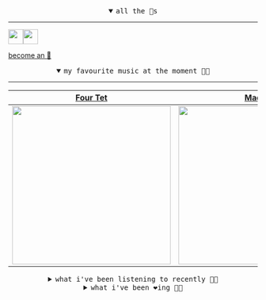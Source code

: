 <details open>

<summary align="center"><samp>all the 🥚s</samp></summary>
<hr />

<a href="https://github.com/pvinis"><img src="https://avatars.githubusercontent.com/u/100233?s=90&v=4" width="30" height="30" /><a href="https://github.com/maxPugh"><img src="https://avatars.githubusercontent.com/u/46350013?s=90&u=52a601eaa2d272b35477d096fe782ebf0a8a1f68&v=4" width="30" height="30" />

<samp><a href="https://github.com/bitttttten/bitttttten/stargazers">become an 🥚</a></samp>

</details>

<details open>

<summary align="center"><samp>my favourite music at the moment 🎵🎶</samp></summary>
<hr />

<!-- toc -->

| [Four Tet](https://open.spotify.com/artist/7Eu1txygG6nJttLHbZdQOh)                                                                                               | [Madlib](https://open.spotify.com/artist/5LhTec3c7dcqBvpLRWbMcf)                                                                                                 | [Madvillain](https://open.spotify.com/artist/2aoFQUeHD1U7pL098lRsDU)                                                                                             | [mewithoutYou](https://open.spotify.com/artist/3D4qYDvoPn5cQxtBm4oseo)                                                                                           |
| ---------------------------------------------------------------------------------------------------------------------------------------------------------------- | ---------------------------------------------------------------------------------------------------------------------------------------------------------------- | ---------------------------------------------------------------------------------------------------------------------------------------------------------------- | ---------------------------------------------------------------------------------------------------------------------------------------------------------------- |
| [<img src="https://i.scdn.co/image/ab6761610000e5eb84e29d09b4917bec2700a0d7" width="320" height="auto">](https://open.spotify.com/artist/7Eu1txygG6nJttLHbZdQOh) | [<img src="https://i.scdn.co/image/ab6761610000e5ebdb860c843b90fdea28f670d6" width="320" height="auto">](https://open.spotify.com/artist/5LhTec3c7dcqBvpLRWbMcf) | [<img src="https://i.scdn.co/image/9d7ed68679a970b86faaea230d16334baba5ed4b" width="320" height="auto">](https://open.spotify.com/artist/2aoFQUeHD1U7pL098lRsDU) | [<img src="https://i.scdn.co/image/ab6761610000e5ebe03d502190e35ac58c18d339" width="320" height="auto">](https://open.spotify.com/artist/3D4qYDvoPn5cQxtBm4oseo) |

<!-- tocstop -->

</details>

<details>

<summary align="center"><samp>what i've been listening to recently 🎵🎶</samp></summary>
<hr />

<!-- toc -->

| [Worried Shoes<br />Daniel Johnston](https://open.spotify.com/track/5tEf2NosjUoX0ppNUhOG6I)                                                                     | [Clair de Lune<br />Flight Facilities, Christine …](https://open.spotify.com/track/2gVqepVqbwmR0jao7kFbAz)                                                      | [Paper Trails<br />DARKSIDE](https://open.spotify.com/track/1DK2JuYarBeNwcLNPw1Qyo)                                                                             | [Easy Easy<br />King Krule](https://open.spotify.com/track/7miPR7yflY4kvhVBfEyTzp)                                                                              |
| --------------------------------------------------------------------------------------------------------------------------------------------------------------- | --------------------------------------------------------------------------------------------------------------------------------------------------------------- | --------------------------------------------------------------------------------------------------------------------------------------------------------------- | --------------------------------------------------------------------------------------------------------------------------------------------------------------- |
| [<img src="https://i.scdn.co/image/272c9499f167f4533185520484a64cabd28940ee" width="320" height="auto">](https://open.spotify.com/track/5tEf2NosjUoX0ppNUhOG6I) | [<img src="https://i.scdn.co/image/ab6761610000e5eb368ded7a9d7d1f225b21477f" width="320" height="auto">](https://open.spotify.com/track/2gVqepVqbwmR0jao7kFbAz) | [<img src="https://i.scdn.co/image/ab6761610000e5eb9cd1f5e95557fbbcd6fcbde7" width="320" height="auto">](https://open.spotify.com/track/1DK2JuYarBeNwcLNPw1Qyo) | [<img src="https://i.scdn.co/image/ab6761610000e5ebe6cfa98e824a988e87ad66a2" width="320" height="auto">](https://open.spotify.com/track/7miPR7yflY4kvhVBfEyTzp) |

<!-- tocstop -->

</details>

<details>

<summary align="center"><samp>what i've been ❤️ing 🎵🎶</samp></summary>
<hr />

<!-- toc -->

| [Nova<br />Burial, Four Tet](https://open.spotify.com/album/17nT2QOQmMPEETOsNDK1Bp)                                                                             | [Familiar<br />Nils Frahm](https://open.spotify.com/album/0DFbQjp468sMiIMTrZdr5w)                                                                               | [Glue<br />Bicep](https://open.spotify.com/album/4psDRFbIlUM1KUb1omccXo)                                                                                        | [YEAH RIGHT<br />Joji](https://open.spotify.com/album/34GQP3dILpyCN018y2k61L)                                                                                   |
| --------------------------------------------------------------------------------------------------------------------------------------------------------------- | --------------------------------------------------------------------------------------------------------------------------------------------------------------- | --------------------------------------------------------------------------------------------------------------------------------------------------------------- | --------------------------------------------------------------------------------------------------------------------------------------------------------------- |
| [<img src="https://i.scdn.co/image/ab67616d0000b273e2d9a602677ab3313e876fb1" width="320" height="auto">](https://open.spotify.com/album/17nT2QOQmMPEETOsNDK1Bp) | [<img src="https://i.scdn.co/image/ab67616d0000b27344beff2f0733508e7284acb3" width="320" height="auto">](https://open.spotify.com/album/0DFbQjp468sMiIMTrZdr5w) | [<img src="https://i.scdn.co/image/ab67616d0000b273d4322a9004288009f6da2975" width="320" height="auto">](https://open.spotify.com/album/4psDRFbIlUM1KUb1omccXo) | [<img src="https://i.scdn.co/image/ab67616d0000b27360ba1d6104d0475c7555a6b2" width="320" height="auto">](https://open.spotify.com/album/34GQP3dILpyCN018y2k61L) |

<!-- tocstop -->

</details>

